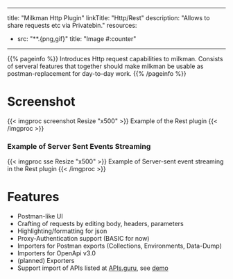 
---
title: "Milkman Http Plugin"
linkTitle: "Http/Rest"
description: "Allows to share requests etc via Privatebin."
resources:
- src: "**.{png,gif}"
  title: "Image #:counter"
---

{{% pageinfo %}}
Introduces Http request capabilities to milkman. Consists of serveral features that together should make milkman be usable as postman-replacement for day-to-day work.
{{% /pageinfo %}}

# Screenshot

{{< imgproc screenshot Resize "x500" >}}
Example of the Rest plugin
{{< /imgproc >}}

### Example of Server Sent Events Streaming

{{< imgproc sse Resize "x500" >}}
Example of Server-sent event streaming in the Rest plugin
{{< /imgproc >}}


# Features

 * Postman-like UI
 * Crafting of requests by editing body, headers, parameters
 * Highlighting/formatting for json
 * Proxy-Authentication support (BASIC for now)
 * Importers for Postman exports (Collections, Environments, Data-Dump)
 * Importers for OpenApi v3.0
 * (planned) Exporters
 * Support import of APIs listed at [APIs.guru](https://apis.guru/), see [demo](/img/gif/milkman-library.gif)


